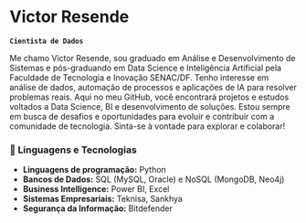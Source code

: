 # Victor Resende
**`Cientista de Dados`**

Me chamo Victor Resende, sou graduado em Análise e Desenvolvimento de Sistemas e pós-graduando em Data Science e Inteligência Artificial pela Faculdade de Tecnologia e Inovação SENAC/DF. Tenho interesse em análise de dados, automação de processos e aplicações de IA para resolver problemas reais. Aqui no meu GitHub, você encontrará projetos e estudos voltados a Data Science, BI e desenvolvimento de soluções. Estou sempre em busca de desafios e oportunidades para evoluir e contribuir com a comunidade de tecnologia. Sinta-se à vontade para explorar e colaborar! 


### 🤖 Linguagens e Tecnologias
<ul>
  <li><strong>Linguagens de programação:</strong> Python</li>
  <li><strong>Bancos de Dados:</strong> SQL (MySQL, Oracle) e NoSQL (MongoDB, Neo4j)</li>
  <li><strong>Business Intelligence:</strong> Power BI, Excel</li>
  <li><strong>Sistemas Empresariais:</strong> Teknisa, Sankhya</li>
  <li><strong>Segurança da Informação:</strong> Bitdefender</li>
</ul>



</p>
